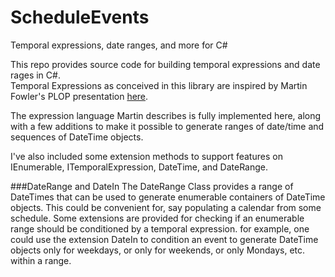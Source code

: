 # ScheduleEvents
Temporal expressions, date ranges, and more for C#

This repo provides source code for building temporal expressions and date rages in C#.  
Temporal Expressions as conceived in this library are inspired by Martin Fowler's PLOP 
presentation [here](http://martinfowler.com/apsupp/recurring.pdf).  

The expression language Martin describes is fully implemented here, along with a few 
additions to make it possible to generate ranges of date/time and sequences of DateTime 
objects.

I've also included some extension methods to support features on IEnumerable, ITemporalExpression,
DateTime, and DateRange.

###DateRange and DateIn
The DateRange Class provides a range of DateTimes that can be used to generate enumerable containers
of DateTime objects.  This could be convenient for, say populating a calendar from some schedule.
Some extensions are provided for checking if an enumerable range should be conditioned by a temporal 
expression.  for example, one could use the extension DateIn to condition an event to generate DateTime 
objects only for weekdays, or only for weekends, or only Mondays, etc.  within a range.

